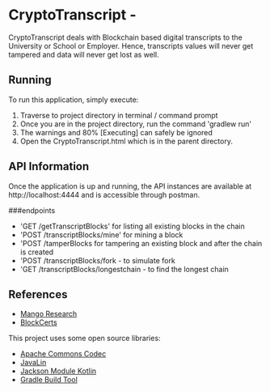 # CryptoTranscript - 


CryptoTranscript deals with Blockchain based digital transcripts to the University or School or Employer. Hence, transcripts values will never get tampered and data will never get lost as well. 


## Running

To run this application, simply execute:


1. Traverse to project directory in terminal / command prompt 
2. Once you are in the project directory, run the command 'gradlew run'
3. The warnings and 80% [Executing] can safely be ignored
4. Open the CryptoTranscript.html which is in the parent directory.



## API Information

Once the application is up and running, the API instances are available at http://localhost:4444 and is accessible through postman.

###endpoints

* 'GET /getTranscriptBlocks' for listing all existing blocks in the chain
* 'POST /transcriptBlocks/mine' for mining a block
* 'POST /tamperBlocks for tampering an existing block and after the chain is created
* 'POST /transcriptBlocks/fork - to simulate fork
* 'GET /transcriptBlocks/longestchain - to find the longest chain


## References

* [Mango Research](https://www.mangoresearch.co)
* [BlockCerts](https://www.blockcerts.org/guide)


This project uses some open source libraries:
* [Apache Commons Codec](https://github.com/apache/commons-codec)
* [JavaLin](https://javalin.io/)
* [Jackson Module Kotlin](https://github.com/FasterXML/jackson-module-kotlin)
* [Gradle Build Tool](https://gradle.org/)
